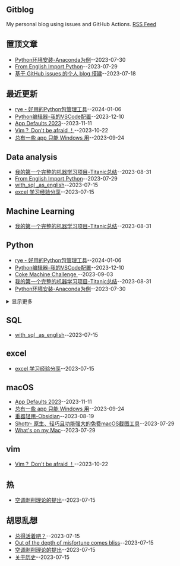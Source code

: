 ## Gitblog
My personal blog using issues and GitHub Actions. 
[RSS Feed](https://raw.githubusercontent.com/geoqiao/gitblog/master/feed.xml)

## 置顶文章
- [Python环境安装-Anaconda为例](https://github.com/geoqiao/gitblog/issues/14)--2023-07-30
- [From English Import Python](https://github.com/geoqiao/gitblog/issues/13)--2023-07-29
- [基于 GitHub issues 的个人 blog 搭建](https://github.com/geoqiao/gitblog/issues/10)--2023-07-18
## 最近更新
- [rye - 好用的Python包管理工具](https://github.com/geoqiao/gitblog/issues/22)--2024-01-06
- [Python编辑器-我的VSCode配置](https://github.com/geoqiao/gitblog/issues/21)--2023-12-10
- [App Defaults 2023](https://github.com/geoqiao/gitblog/issues/20)--2023-11-11
- [Vim？ Don't be afraid ！](https://github.com/geoqiao/gitblog/issues/19)--2023-10-22
- [总有一些 app 只能 Windows 用](https://github.com/geoqiao/gitblog/issues/18)--2023-09-24
## Data analysis
- [我的第一个完整的机器学习项目-Titanic总结](https://github.com/geoqiao/gitblog/issues/16)--2023-08-31
- [From English Import Python](https://github.com/geoqiao/gitblog/issues/13)--2023-07-29
- [with_sql _as_english](https://github.com/geoqiao/gitblog/issues/5)--2023-07-15
- [excel 学习经验分享](https://github.com/geoqiao/gitblog/issues/4)--2023-07-15
## Machine Learning
- [我的第一个完整的机器学习项目-Titanic总结](https://github.com/geoqiao/gitblog/issues/16)--2023-08-31
## Python
- [rye - 好用的Python包管理工具](https://github.com/geoqiao/gitblog/issues/22)--2024-01-06
- [Python编辑器-我的VSCode配置](https://github.com/geoqiao/gitblog/issues/21)--2023-12-10
- [Coke Machine Challenge ](https://github.com/geoqiao/gitblog/issues/17)--2023-09-03
- [我的第一个完整的机器学习项目-Titanic总结](https://github.com/geoqiao/gitblog/issues/16)--2023-08-31
- [Python环境安装-Anaconda为例](https://github.com/geoqiao/gitblog/issues/14)--2023-07-30
<details><summary>显示更多</summary>

- [From English Import Python](https://github.com/geoqiao/gitblog/issues/13)--2023-07-29
</details>

## SQL
- [with_sql _as_english](https://github.com/geoqiao/gitblog/issues/5)--2023-07-15
## excel
- [excel 学习经验分享](https://github.com/geoqiao/gitblog/issues/4)--2023-07-15
## macOS
- [App Defaults 2023](https://github.com/geoqiao/gitblog/issues/20)--2023-11-11
- [总有一些 app 只能 Windows 用](https://github.com/geoqiao/gitblog/issues/18)--2023-09-24
- [重器轻用-Obsidian](https://github.com/geoqiao/gitblog/issues/15)--2023-08-19
- [Shottr- 原生、轻巧且功能强大的免费macOS截图工具](https://github.com/geoqiao/gitblog/issues/12)--2023-07-29
- [What's on my Mac](https://github.com/geoqiao/gitblog/issues/11)--2023-07-29
## vim
- [Vim？ Don't be afraid ！](https://github.com/geoqiao/gitblog/issues/19)--2023-10-22
## 热
- [空调剥削理论的提出](https://github.com/geoqiao/gitblog/issues/7)--2023-07-15
## 胡思乱想
- [总得活着吧？](https://github.com/geoqiao/gitblog/issues/9)--2023-07-15
- [Out of the depth of misfortune comes bliss](https://github.com/geoqiao/gitblog/issues/8)--2023-07-15
- [空调剥削理论的提出](https://github.com/geoqiao/gitblog/issues/7)--2023-07-15
- [关于历史](https://github.com/geoqiao/gitblog/issues/6)--2023-07-15
